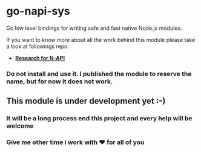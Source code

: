 # go-napi-sys

Go low level bindings for writing safe and fast native Node.js modules.

If you want to know more about all the work behind this module please take a look at
followings repo: 
- **[Research for N-API](https://github.com/NickNaso/abi-stable-node-research)**

### Do not install and use it. I published the module to reserve the name, but for now it does not work.

## This module is under development yet :-) 
### It will be a long process end this project and every help will be welcome
### Give me other time i work with :heart: for all of you